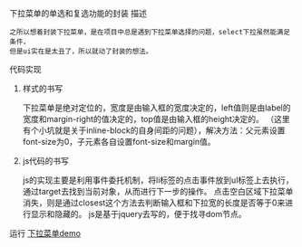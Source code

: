 下拉菜单的单选和复选功能的封装
描述

    之所以想着封装下拉菜单，是在项目中总是遇到下拉菜单选择的问题，select下拉虽然能满足条件，
    但是ui实在是太丑了，所以就动了封装的想法。

代码实现

1. 样式的书写

    下拉菜单是绝对定位的，宽度是由输入框的宽度决定的，left值则是由label的宽度和margin-right的值决定的，top值是由输入框的height决定的。
    （这里有个小坑就是关于inline-block的自身间距的问题），解决方法：父元素设置font-size为0，子元素各自设置font-size和margin值。

2. js代码的书写

    js的实现主要是利用事件委托机制，将li标签的点击事件放到ul标签上去执行，通过target去找到当前对象，从而进行下一步的操作。
    点击空白区域下拉菜单消失，则是通过closest这个方法去判断输入框和下拉宽的长度是否等于0来进行显示和隐藏的。
    js是基于jquery去写的，便于找寻dom节点。

运行
[下拉菜单demo](http://www.5iblog.com/demo/dropdown.html "下拉菜单demo")
